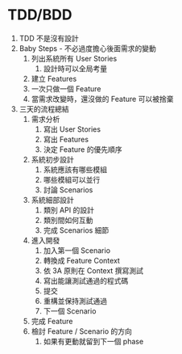 # TDD/BDD

1. TDD 不是沒有設計
2. Baby Steps - 不必過度擔心後面需求的變動
    1. 列出系統所有 User Stories
        1. 設計時可以全局考量
    2. 建立 Features
    3. 一次只做一個 Feature
    4. 當需求改變時，還沒做的 Feature 可以被捨棄
3. 三天的流程總結
    1. 需求分析
        1. 寫出 User Stories
        2. 寫出 Features
        3. 決定 Feature 的優先順序
    2. 系統初步設計
        1. 系統應該有哪些模組
        2. 哪些模組可以並行
        3. 討論 Scenarios
    3. 系統細部設計
        1. 類別 API 的設計
        2. 類別間如何互動
        3. 完成 Scenarios 細節
    4. 進入開發
        1. 加入第一個 Scenario
        2. 轉換成 Feature Context
        3. 依 3A 原則在 Context 撰寫測試
        4. 寫出能讓測試通過的程式碼
        5. 提交
        6. 重構並保持測試通過
        7. 下一個 Scenario
    5. 完成 Feature
    6. 檢討 Feature / Scenario 的方向
        1. 如果有更動就留到下一個 phase



